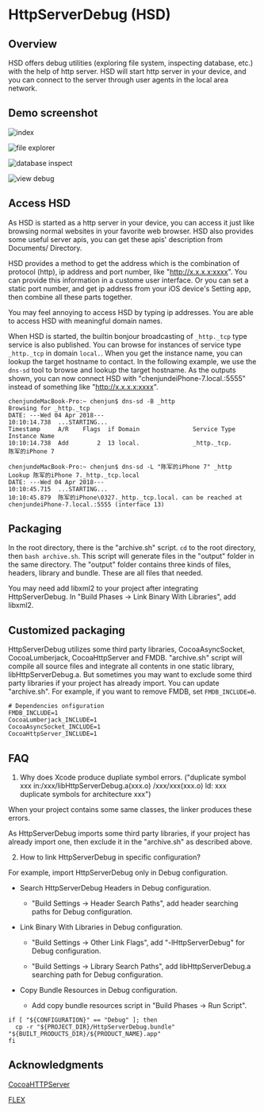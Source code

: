 # HttpServerDebug (HSD)

## Overview

HSD offers debug utilities (exploring file system, inspecting database, etc.) with the help of http server. HSD will start http server in your device, and you can connect to the server through user agents in the local area network.

## Demo screenshot

![index](http://ozel6a0l7.bkt.clouddn.com/hsd-demo-index.png)

![file explorer](http://ozel6a0l7.bkt.clouddn.com/hsd-demo-file-explorer.png)

![database inspect](http://ozel6a0l7.bkt.clouddn.com/hsd-demo-database-inspect.png)

![view debug](http://ozel6a0l7.bkt.clouddn.com/hsd-demo-view-debug.gif)

## Access HSD

As HSD is started as a http server in your device, you can access it just like browsing normal websites in your favorite web browser. HSD also provides some useful server apis, you can get these apis' description from Documents/ Directory.

HSD provides a method to get the address which is the combination of protocol (http), ip address and port number, like "http://x.x.x.x:xxxx". You can provide this information in a custome user interface. Or you can set a static port number, and get ip address from your iOS device's Setting app, then combine all these parts together.

You may feel annoying to access HSD by typing ip addresses. You are able to access HSD with meaningful domain names.

When HSD is started, the builtin bonjour broadcasting of `_http._tcp` type service is also published. You can browse for instances of service type `_http._tcp` in domain `local.`. When you get the instance name, you can lookup the target hostname to contact. In the following example, we use the `dns-sd` tool to browse and lookup the target hostname. As the outputs shown, you can now connect HSD with "chenjundeiPhone-7.local.:5555" instead of something like "http://x.x.x.x:xxxx".

```shell
chenjundeMacBook-Pro:~ chenjun$ dns-sd -B _http
Browsing for _http._tcp
DATE: ---Wed 04 Apr 2018---
10:10:14.738  ...STARTING...
Timestamp     A/R    Flags  if Domain               Service Type         Instance Name
10:10:14.738  Add        2  13 local.               _http._tcp.          陈军的iPhone 7

chenjundeMacBook-Pro:~ chenjun$ dns-sd -L "陈军的iPhone 7" _http
Lookup 陈军的iPhone 7._http._tcp.local
DATE: ---Wed 04 Apr 2018---
10:10:45.715  ...STARTING...
10:10:45.879  陈军的iPhone\0327._http._tcp.local. can be reached at chenjundeiPhone-7.local.:5555 (interface 13)
```

## Packaging

In the root directory, there is the "archive.sh" script. `cd` to the root directory, then `bash archive.sh`. This script will generate files in the "output" folder in the same directory. The "output" folder contains three kinds of files, headers, library and bundle. These are all files that needed.

You may need add libxml2 to your project after integrating HttpServerDebug. In "Build Phases -> Link Binary With Libraries", add libxml2.

## Customized packaging

HttpServerDebug utilizes some third party libraries, CocoaAsyncSocket, CocoaLumberjack, CocoaHttpServer and FMDB. "archive.sh" script will compile all source files and integrate all contents in one static library, libHttpServerDebug.a. But sometimes you may want to exclude some third party libraries if your project has already import. You can update "archive.sh". For example, if you want to remove FMDB, set `FMDB_INCLUDE=0`.

```shell
# Dependencies onfiguration
FMDB_INCLUDE=1
CocoaLumberjack_INCLUDE=1
CocoaAsyncSocket_INCLUDE=1
CocoaHttpServer_INCLUDE=1
```

## FAQ

1. Why does Xcode produce dupliate symbol errors. ("duplicate symbol xxx in:/xxx/libHttpServerDebug.a(xxx.o) /xxx/xxx(xxx.o) ld: xxx duplicate symbols for architecture xxx")

When your project contains some same classes, the linker produces these errors.

As HttpServerDebug imports some third party libraries, if your project has already import one, then exclude it in the "archive.sh" as described above.

2. How to link HttpServerDebug in specific configuration?

For example, import HttpServerDebug only in Debug configuration.

- Search HttpServerDebug Headers in Debug configuration.

  * "Build Settings -> Header Search Paths", add header searching paths for Debug configuration.

- Link Binary With Libraries in Debug configuration.

  * "Build Settings -> Other Link Flags", add "-lHttpServerDebug" for Debug configuration.

  * "Build Settings -> Library Search Paths", add libHttpServerDebug.a searching path for Debug configuration.

- Copy Bundle Resources in Debug configuration.

  * Add copy bundle resources script in "Build Phases -> Run Script".

```shell
if [ "${CONFIGURATION}" == "Debug" ]; then
  cp -r "${PROJECT_DIR}/HttpServerDebug.bundle" "${BUILT_PRODUCTS_DIR}/${PRODUCT_NAME}.app"
fi
```

## Acknowledgments

[CocoaHTTPServer](https://github.com/robbiehanson/CocoaHTTPServer)

[FLEX](https://github.com/Flipboard/FLEX)
